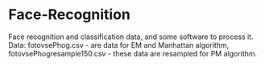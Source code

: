 # Face-Recognition
Face recognition and classification data, and some software to process it.
Data: fotovsePhog.csv - are data for EM and Manhattan algorithm, fotovsePhogresample150.csv - these data are resampled for PM algorithm.
